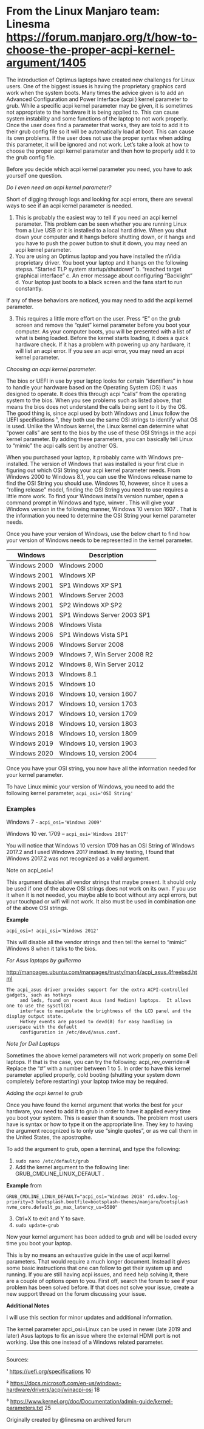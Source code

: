 # From the Linux Manjaro team: Linesma https://forum.manjaro.org/t/how-to-choose-the-proper-acpi-kernel-argument/1405

The introduction of Optimus laptops have created new challenges for Linux users. One of the biggest issues is having the proprietary graphics card work when the system boots. Many times the advice given is to add an Advanced Configuration and Power Interface (acpi ) kernel parameter to grub. While a specific acpi kernel parameter may be given, it is sometimes not appropriate to the hardware it is being applied to. This can cause system instability and some functions of the laptop to not work properly. Once the user does find a parameter that works, they are told to add it to their grub config file so it will be automatically load at boot. This can cause its own problems. If the user does not use the proper syntax when adding this parameter, it will be ignored and not work. Let’s take a look at how to choose the proper acpi kernel parameter and then how to properly add it to the grub config file.

Before you decide which acpi kernel parameter you need, you have to ask yourself one question.

*Do I even need an acpi kernel parameter?*

Short of digging through logs and looking for acpi errors, there are several ways to see if an acpi kernel parameter is needed.

1. This is probably the easiest way to tell if you need an acpi kernel parameter. This problem can be seen whether you are running Linux from a Live USB or it is installed to a local hard drive. When you shut down your computer and it hangs before shutting down, or it hangs and you have to push the power button to shut it down, you may need an acpi kernel parameter.
2. You are using an Optimus laptop and you have installed the nVidia proprietary driver. You boot your laptop and it hangs on the following stepsa. “Started TLP system startup/shutdown”
b. “reached target graphical interface”
c. An error message about configuring “Backlight”
d. Your laptop just boots to a black screen and the fans start to run constantly.

If any of these behaviors are noticed, you may need to add the acpi kernel parameter.

3. This requires a little more effort on the user. Press “E” on the grub screen and remove the “quiet” kernel parameter before you boot your computer. As your computer boots, you will be presented with a list of what is being loaded. Before the kernel starts loading, it does a quick hardware check. If it has a problem with powering up any hardware, it will list an acpi error. If you see an acpi error, you may need an acpi kernel parameter.

*Choosing an acpi kernel parameter.*

The bios or UEFI in use by your laptop looks for certain “identifiers” in how to handle your hardware based on the Operating System (OS) it was designed to operate. It does this through acpi “calls” from the operating system to the bios. When you see problems such as listed above, that means the bios does not understand the calls being sent to it by the OS. The good thing is, since acpi used by both Windows and Linux follow the UEFI specifications ¹, they both use the same OSI strings to identify what OS is used. Unlike the Windows kernel, the Linux kernel can determine what “power calls” are sent to the bios by the use of these OSI Strings in the acpi kernel parameter. By adding these parameters, you can basically tell Linux to “mimic” the acpi calls sent by another OS.

When you purchased your laptop, it probably came with Windows pre-installed. The version of Windows that was installed is your first clue in figuring out which OSI String your acpi kernel parameter needs. From Windows 2000 to Windows 8.1, you can use the Windows release name to find the OSI String you should use. Windows 10, however, since it uses a “rolling release” model, finding the OSI String you need to use requires a little more work. To find your Windows install’s version number, open a command prompt in Windows and type, winver . This will give your Windows version in the following manner, Windows 10 version 1607 . That is the information you need to determine the OSI String your kernel parameter needs.

Once you have your version of Windows, use the below chart to find how your version of Windows needs to be represented in the kernel parameter.

| Windows| Description |
| -------------|------------------|
| Windows 2000 |	Windows 2000                        |
| Windows 2001 |	Windows XP  |
| Windows 2001 | SP1	Windows XP SP1  |
| Windows 2001 |	Windows Server 2003 |
| Windows 2001 | SP2	Windows XP SP2  |
| Windows 2001 | SP1	Windows Server 2003 SP1 |
| Windows 2006 |	Windows Vista |
| Windows 2006 | SP1	Windows Vista SP1 |
| Windows 2006 |	Windows Server 2008 |
| Windows 2009 |	Windows 7, Win Server 2008 R2 |
| Windows 2012 |	Windows 8, Win Server 2012  |
| Windows 2013 |	Windows 8.1 |
| Windows 2015 |	Windows 10  |
| Windows 2016 |	Windows 10, version 1607  |
| Windows 2017 |	Windows 10, version 1703  |
| Windows 2017 |	Windows 10, version 1709  |
| Windows 2018 |	Windows 10, version 1803  |
| Windows 2018 |	Windows 10, version 1809  |
| Windows 2019 |	Windows 10, version 1903  |
| Windows 2020 |	Windows 10, version 2004  |

Once you have your OSI string, you now have all the information needed for your kernel parameter.

To have Linux mimic your version of Windows, you need to add the following kernel parameter,
`acpi_osi='OSI String'`

### Examples

Windows 7 - `acpi_osi='Windows 2009'`

Windows 10 ver. 1709 – `acpi_osi='Windows 2017'`

You will notice that Windows 10 version 1709 has an OSI String of Windows 2017.2 and I used Windows 2017 instead. In my testing, I found that Windows 2017.2 was not recognized as a valid argument.

Note on acpi_osi=!

This argument disables all vendor strings that maybe present. It should only be used if one of the above OSI strings does not work on its own. If you use it when it is not needed, you maybe able to boot without any acpi errors, but your touchpad or wifi will not work. It also must be used in combination one of the above OSI strings.

**Example**

`acpi_osi=! acpi_osi='Windows 2012'`

This will disable all the vendor strings and then tell the kernel to “mimic” Windows 8 when it talks to the bios.

*For Asus laptops by guillermo*

http://manpages.ubuntu.com/manpages/trusty/man4/acpi_asus.4freebsd.html

```
The acpi_asus driver provides support for the extra ACPI-controlled gadgets, such as hotkeys
     and leds, found on recent Asus (and Medion) laptops.  It allows one to use the sysctl(8)
     interface to manipulate the brightness of the LCD panel and the display output state.
     Hotkey events are passed to devd(8) for easy handling in userspace with the default
     configuration in /etc/devd/asus.conf.

 ```

*Note for Dell Laptops*

Sometimes the above kernel parameters will not work properly on some Dell laptops. If that is the case, you can try the following: acpi_rev_override=# Replace the “#” with a number between 1 to 5. In order to have this kernel parameter applied properly, cold booting (shutting your system down completely before restarting) your laptop twice may be required.

*Adding the acpi kernel to grub*

Once you have found the kernel argument that works the best for your hardware, you need to add it to grub in order to have it applied every time you boot your system. This is easier than it sounds. The problem most users have is syntax or how to type it on the appropriate line. They key to having the argument recognized is to only use “single quotes”, or as we call them in the United States, the apostrophe.

To add the argument to grub, open a terminal, and type the following:

1. `sudo nano /etc/default/grub`
2. Add the kernel argument to the following line: GRUB_CMDLINE_LINUX_DEFAULT .

**Example** from

```
GRUB_CMDLINE_LINUX_DEFAULT="acpi_osi='Windows 2018' rd.udev.log-priority=3 bootsplash.bootfile=bootsplash-themes/manjaro/bootsplash nvme_core.default_ps_max_latency_us=5500"
```

3. Ctrl+X to exit and Y to save.
4. `sudo update-grub`

Now your kernel argument has been added to grub and will be loaded every time you boot your laptop.

This is by no means an exhaustive guide in the use of acpi kernel parameters. That would require a much longer document. Instead it gives some basic instructions that one can follow to get their system up and running. If you are still having acpi issues, and need help solving it, there are a couple of options open to you. First off, search the forum to see if your problem has been solved before. If that does not solve your issue, create a new support thread on the forum discussing your issue.

**Additional Notes**

I will use this section for minor updates and additional information.

The kernel parameter apci_osi=Linux can be used in newer (late 2019 and later) Asus laptops to fix an issue where the external HDMI port is not working. Use this one instead of a Windows related parameter.

---

Sources:

¹ https://uefi.org/specifications 10

² https://docs.microsoft.com/en-us/windows-hardware/drivers/acpi/winacpi-osi 18

³ https://www.kernel.org/doc/Documentation/admin-guide/kernel-parameters.txt 25

Originally created by @linesma on archived forum